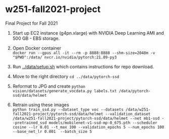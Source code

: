 # w251-fall2021-project
Final Project for Fall 2021

1. Start up EC2 instance (g4pn.xlarge) with NVIDIA Deep Learning AMI and 500 GB - EBS storage.

2. Open Docker container  
```docker run --gpus all -it --rm -p 8888:8888 --shm-size=2048m -v "$PWD":/data/ nvcr.io/nvidia/pytorch:21.09-py3```

3. Run [../data/setup.sh](setup.sh) which contains instructions for repo download.

4. Move to the right directory
```cd ../data/pytorch-ssd```

5. Reformat to JPG and create
```python vision/datasets/generate_vocdata.py labels.txt /data/pytorch-ssd/data/helmet```

6. Retrain using these images  
```python train_ssd.py --dataset_type voc --datasets /data/w251-fall2021-project/pytorch-ssd/data/helmet --validation_dataset /data/w251-fall2021-project/pytorch-ssd/data/helmet --net mb1-ssd --pretrained_ssd models/mobilenet-v1-ssd-mp-0_675.pth --scheduler cosine --lr 0.01 --t_max 100 --validation_epochs 5 --num_epochs 100 --base_net_lr 0.001  --batch_size 5```

